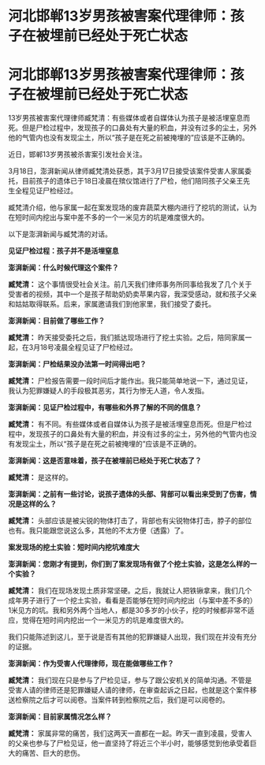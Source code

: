 # 河北邯郸13岁男孩被害案代理律师：孩子在被埋前已经处于死亡状态

# 河北邯郸13岁男孩被害案代理律师：孩子在被埋前已经处于死亡状态

13岁男孩被害案代理律师臧梵清：有些媒体或者自媒体认为孩子是被活埋窒息而死。但是尸检过程中，发现孩子的口鼻处有大量的积血，并没有过多的尘土，另外他的气管内也没有发现尘土，所以“孩子是在死之前被掩埋的”应该是不正确的。

近日，邯郸13岁男孩被杀害案引发社会关注。

3月18日，澎湃新闻从律师臧梵清处获悉，其于3月17日接受该案件受害人家属委托，目前孩子的遗体已于18日凌晨在殡仪馆进行了尸检，他们陪同孩子父亲王先生全程见证尸检经过。

臧梵清介绍，他与家属一起在案发现场的废弃蔬菜大棚内进行了挖坑的测试，认为在短时间内挖出与案中差不多的一个一米见方的坑是难度很大的。

以下是澎湃新闻与臧梵清的对话。

**见证尸检过程：孩子并不是活埋窒息**

**澎湃新闻：什么时候代理这个案件？**

**臧梵清：**
这个事情很受社会关注。前几天我们律师事务所同事给我发了几个关于受害者的视频，其中一个是孩子帮助奶奶卖苹果内容，我深受感动，就和孩子父亲和姑姑取得联系。后来，家属邀请我们到他家里，我们接受了委托。

**澎湃新闻：目前做了哪些工作？**

**臧梵清：** 昨天接受委托之后，我们抵达现场进行了挖土实验。之后，陪同家属一起，在3月18号凌晨全程见证了尸检经过。

**澎湃新闻：尸检结果没办法第一时间得出吧？**

**臧梵清：** 尸检报告需要一段时间后才能作出。我只能简单地说一下，通过见证，我认为犯罪嫌疑人的手段极其恶劣，其行为惨无人道，令人发指。

**澎湃新闻：见证尸检过程中，有哪些和外界了解的不同的信息？**

**臧梵清：**
有不同。有些媒体或者自媒体认为孩子是被活埋窒息而死。但是尸检过程中，发现孩子的口鼻处有大量的积血，并没有过多的尘土，另外他的气管内也没有发现尘土，所以“孩子是在死之前被掩埋的”应该是不正确的。

**澎湃新闻：这是否意味着，孩子在被埋前已经处于死亡状态了？**

**臧梵清：** 是这样的。

**澎湃新闻：之前有一些讨论，说孩子遗体的头部、背部可以看出来受到了伤害，情况是这样的么？**

**臧梵清：** 头部应该是被尖锐的物体打击了，背部也有尖锐物体打击，脖子的部位也有。我只能跟您说这么多，其他的不太方便（透露）了。

**案发现场的挖土实验：短时间内挖坑难度大**

**澎湃新闻：您刚才有提到，你们到了案发现场有做了个挖土实验，这是怎么样的一个实验？**

**臧梵清：**
我们在现场发现土质非常坚硬。之后，我就让人把铁锹拿来，我们几个成年男子进行了一个挖土实验，看看是否能够在短时间内挖出（与案中差不多的）1米见方的坑。我和另外两个当地人，都是30多岁的小伙子，挖的时候都非常不适应，觉得在短时间内挖出一个一米见方的坑是难度很大的。

我们只能陈述到这儿，至于说是否有其他的犯罪嫌疑人出现，我们现在并没有充分的证据。

**澎湃新闻：作为受害人代理律师，现在能做哪些工作？**

**臧梵清：**
我们现在只是参与了尸检见证，参与了跟公安机关的简单沟通。不管是受害人请的律师还是犯罪嫌疑人请的律师，在审查起诉之日起，也就是这个案件移送检察院之后才可以阅卷。当案件转到检察院之后，我们是可以阅卷的。

**澎湃新闻：目前家属情况怎么样？**

**臧梵清：**
家属非常的痛苦，我们这两天一直都在一起。昨天一直到凌晨，受害人的父亲也参与了尸检见证，他一直坚持了将近三个半小时，能够感觉到他承受着巨大的痛苦、巨大的悲伤。

